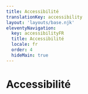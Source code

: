 ```yaml
---
title: Accessibilité
translationKey: accessibility
layout: 'layouts/base.njk'
eleventyNavigation:
  key: accessibilityFR
  title: Accessibilité
  locale: fr
  order: 4
  hideMain: true
---
```


# Accessibilité
